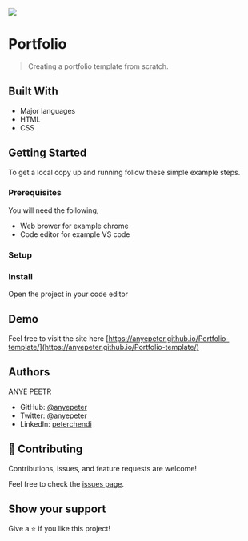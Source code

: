 ![](https://img.shields.io/badge/Microverse-blueviolet)


# Portfolio 

> Creating a portfolio template from scratch.


## Built With

- Major languages
- HTML
- CSS



## Getting Started


To get a local copy up and running follow these simple example steps.

### Prerequisites
You will need the following;
- Web brower for example chrome
- Code editor for example VS code
### Setup

### Install
Open the project in your code editor

## Demo 
Feel free to visit the site here [https://anyepeter.github.io/Portfolio-template/](https://anyepeter.github.io/Portfolio-template/)

## Authors
ANYE PEETR

- GitHub: [@anyepeter](https://github.com/anyepeter)
- Twitter: [@anyepeter](https://twitter.com/home?lang=en)
- LinkedIn: [peterchendi](https://www.linkedin.com/feed/)



## 🤝 Contributing

Contributions, issues, and feature requests are welcome!

Feel free to check the [issues page](https://github.com/anyepeter/Hello_world_microverse/issues).

## Show your support

Give a ⭐️ if you like this project!
